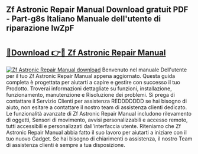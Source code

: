 ## Zf Astronic Repair Manual Download gratuit PDF - Part-g8s Italiano Manuale dell'utente di riparazione lwZpF

# <h2><a href="http://dfcw9r.blite.top/?on=Zf+Astronic+Repair+Manual">🔗Download 👉🔴 Zf Astronic Repair Manual</a></h2>

[![Zf Astronic Repair Manual download](https://i.imgur.com/lujVjoI.png)](http://dfcw9r.blite.top/?on=Zf+Astronic+Repair+Manual)
Benvenuto nel manuale Dell'utente per il tuo Zf Astronic Repair Manual appena aggiornato. Questa guida completa è progettata per aiutarti a capire e gestire con successo il tuo Prodotto. Troverai informazioni dettagliate su funzioni, installazione, funzionamento, manutenzione e Risoluzione dei problemi. Si prega di contattare il Servizio Clienti per assistenza REDDDDDDD se hai bisogno di aiuto, non esitare a contattare il nostro team di assistenza clienti dedicato. Le funzionalità avanzate di Zf Astronic Repair Manual includono rilevamento di oggetti, Sensori di movimento, avvisi personalizzabili e accesso remoto, tutti accessibili e personalizzati dall'interfaccia utente. Riteniamo che Zf Astronic Repair Manual abbia fatto il suo lavoro per aiutarti a iniziare con il tuo nuovo Gadget. Se hai bisogno di chiarimenti o assistenza, il nostro Team di assistenza clienti è sempre a tua disposizione.
